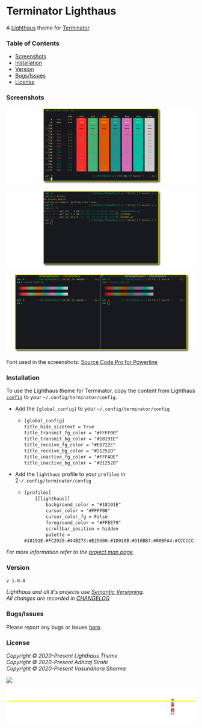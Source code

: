 # Terminator Lighthaus
A [Lighthaus](https://github.com/lighthaus-theme/lighthaus) theme for [Terminator](https://github.com/gnome-terminator/terminator).

### Table of Contents
- [Screenshots](#screenshots)
- [Installation](#installation)
- [Version](#version)
- [Bugs/Issues](#bugs/issues)
- [License](#license)

### Screenshots

<p align="center"><img src="https://raw.githubusercontent.com/lighthaus-theme/terminator/master/terminator-01.png"><p>

<p align="center"><img src="https://raw.githubusercontent.com/lighthaus-theme/terminator/master/terminator-02.png"><p>

<p align="center"><img src="https://raw.githubusercontent.com/lighthaus-theme/terminator/master/terminator-03.png"><p>

Font used in the screenshots: [Source Code Pro for Powerline](https://github.com/powerline/fonts/tree/master/SourceCodePro)

### Installation
To use the Lighthaus theme for Terminator, copy the content from Lighthaus [`config`](https://github.com/lighthaus-theme/terminator/blob/master/src/config) to your `~/.config/terminator/config`.

- Add the `[global_config]` to your `~/.config/terminator/config`
    -   ```
        [global_config]
        title_hide_sizetext = True
        title_transmit_fg_color = "#FFFF00"
        title_transmit_bg_color = "#18191E"
        title_receive_fg_color = "#ED722E"
        title_receive_bg_color = "#21252D"
        title_inactive_fg_color = "#FFFADE"
        title_inactive_bg_color = "#21252D"
        ```

- Add the `lighthaus` profile to your  `profiles` in 2`~/.config/terminator/config`
    -   ```
        [profiles]
            [[lighthaus]]
                background_color = "#18191E"
                cursor_color = "#FFFF00"
                cursor_color_fg = False
                foreground_color = "#FFEE79"
                scrollbar_position = hidden
                palette = #18191E:#FC2929:#44B273:#E25600:#1D918B:#D16BB7:#00BFA4:#CCCCCC:#21252D:#FC5050:#50C16E:#ED722E:#47A8A1:#D68EB2:#5AD1AA:#FFFADE"

        ```

_For more information refer to the [project man page](https://linux.die.net/man/5/terminator_config)._

### Version
```
v 1.0.0
```

_Lighthaus and all it's projects use [Semantic Versioning](https://semver.org/)._ <br/>
_All changes are recorded in [CHANGELOG](https://github.com/lighthaus-theme/terminator/blob/master/CHANGELOG.md)_

### Bugs/Issues
Please report any bugs or issues [here](https://github.com/lighthaus-theme/terminator/issues).

### License 

_Copyright © 2020-Present Lighthaus Theme_<br>
_Copyright © 2020-Present Adhiraj Sirohi_<br>
_Copyright © 2020-Present Vasundhara Sharma_

<p align="left"><a href="https://github.com/lighthaus-theme/terminator/blob/master/LICENSE"><img src="https://img.shields.io/static/v1.svg??style=flat&logo=appveyore&label=License&message=MIT&colorA=1C918A&colorB=50C16E"/></a></p>

<p align="center"><img src="https://raw.githubusercontent.com/lighthaus-theme/lighthaus/9e5cf66db03fc3e183e6cfbf7c4c04263a4f23df/ImageResources/lighthaus-border.svg"><p>

